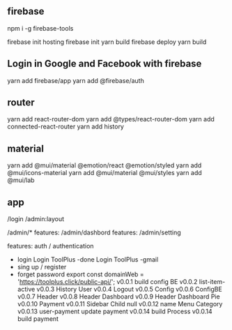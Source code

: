 ## firebase
npm i -g firebase-tools

firebase init hosting
firebase init
yarn build
firebase deploy
yarn build

## Login in Google and Facebook with firebase
yarn add firebase/app
yarn add @firebase/auth

## router
yarn add react-router-dom
yarn add @types/react-router-dom
yarn add connected-react-router
yarn add history

## material
yarn add @mui/material @emotion/react @emotion/styled
yarn add @mui/icons-material
yarn add @mui/material @mui/styles
yarn add @mui/lab



## app
/login
/admin:layout

/admin/*
features: /admin/dashbord
features: /admin/setting

features: auth / authentication
- login 
    Login ToolPlus  -done
    Login ToolPlus  -gmail
- sing up / register
- forget password
export const domainWeb = 'https://toolplus.click/public-api/';
v0.0.1 build config BE
v0.0.2 list-item-active
v0.0.3 History User
v0.0.4 Logout
v0.0.5 Config
v0.0.6 ConfigBE
v0.0.7 Header
v0.0.8 Header Dashboard
v0.0.9 Header Dashboard Pie
v0.0.10 Payment
v0.0.11 Sidebar Child null
v0.0.12 name Menu Category
v0.0.13 user-payment update payment
v0.0.14 build Process
v0.0.14 build payment